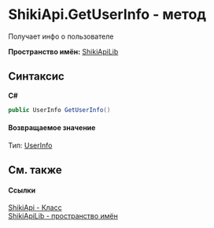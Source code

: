 # ShikiApi.GetUserInfo - метод


Получает инфо о пользователе

**Пространство имён:**&nbsp;<a target="_blank" href="N_ShikiApiLib.md">ShikiApiLib</a>

## Синтаксис

**C#**<br />
``` C#
public UserInfo GetUserInfo()
```


#### Возвращаемое значение
Тип:&nbsp;<a href="T_ShikiApiLib_UserInfo.md">UserInfo</a>

## См. также


#### Ссылки
<a target="_blank" href="T_ShikiApiLib_ShikiApi.md">ShikiApi - Класс</a>
<br />
<a target="_blank" href="N_ShikiApiLib.md">ShikiApiLib - пространство имён</a>
<br />

